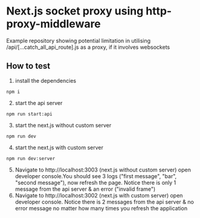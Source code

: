 # Next.js socket proxy using http-proxy-middleware
Example repository showing potential limitation in utilising /api/[...catch_all_api_route].js as a proxy, if it involves websockets 

## How to test
1. install the dependencies
```
npm i
```
2. start the api server
```
npm run start:api
```
3. start the next.js without custom server
```
npm run dev
```
4. start the next.js with custom server 
```
npm run dev:server
```
5. Navigate to http://localhost:3003 (next.js without custom server) open developer console.You should see 3 logs ("first message", "bar", "second message"), now refresh the page. Notice there is only 1 message from the api server & an error ("invalid frame")
6. Navigate to http://localhost:3002 (next.js with custom server) open developer console. Notice there is 2 messages from the api server & no error message no matter how many times you refresh the application

